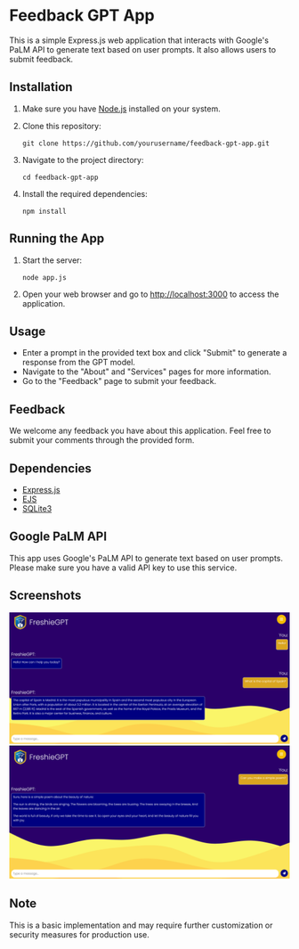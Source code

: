 # Feedback GPT App

This is a simple Express.js web application that interacts with Google's PaLM API to generate text based on user prompts. It also allows users to submit feedback.

## Installation

1. Make sure you have [Node.js](https://nodejs.org/) installed on your system.

2. Clone this repository:

    ```
    git clone https://github.com/yourusername/feedback-gpt-app.git
    ```

3. Navigate to the project directory:

    ```
    cd feedback-gpt-app
    ```

4. Install the required dependencies:

    ```
    npm install
    ```

## Running the App

1. Start the server:

    ```
    node app.js
    ```

2. Open your web browser and go to [http://localhost:3000](http://localhost:3000) to access the application.

## Usage

- Enter a prompt in the provided text box and click "Submit" to generate a response from the GPT model.
- Navigate to the "About" and "Services" pages for more information.
- Go to the "Feedback" page to submit your feedback.

## Feedback

We welcome any feedback you have about this application. Feel free to submit your comments through the provided form.

## Dependencies

- [Express.js](https://expressjs.com/)
- [EJS](https://ejs.co/)
- [SQLite3](https://github.com/mapbox/node-sqlite3)

## Google PaLM API

This app uses Google's PaLM API to generate text based on user prompts. Please make sure you have a valid API key to use this service.

## Screenshots

![Screenshot 1](screenshots/screenshot1.png)
![Screenshot 2](screenshots/screenshot2.png)

## Note

This is a basic implementation and may require further customization or security measures for production use.
